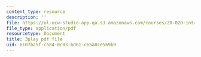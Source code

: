 ```yaml
---
content_type: resource
description: ''
file: https://ol-ocw-studio-app-qa.s3.amazonaws.com/courses/20-020-introduction-to-biological-engineering-design-spring-2009/6107b25fc5840c03bd61c65a8ce569b9_1N6Wvz-6FNI.pdf
file_type: application/pdf
resourcetype: Document
title: 3play pdf file
uid: 6107b25f-c584-0c03-bd61-c65a8ce569b9
---
```

